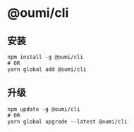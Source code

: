 # @oumi/cli

## 安装
```
npm install -g @oumi/cli
# OR
yarn global add @oumi/cli
```



## 升级
```
npm update -g @oumi/cli
# OR
yarn global upgrade --latest @oumi/cli
```